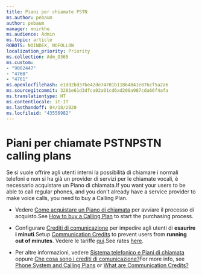 ```yaml
---
title: Piani per chiamate PSTN
ms.author: pebaum
author: pebaum
manager: mnirkhe
ms.audience: Admin
ms.topic: article
ROBOTS: NOINDEX, NOFOLLOW
localization_priority: Priority
ms.collection: Adm_O365
ms.custom:
- "9002447"
- "4760"
- "4761"
ms.openlocfilehash: e1dd2bd37be42de74701b11864841e876cf5a2a6
ms.sourcegitcommit: 3281e61d3dfca02a01cd6ad208a987cda66f4afa
ms.translationtype: HT
ms.contentlocale: it-IT
ms.lasthandoff: 04/18/2020
ms.locfileid: "43556982"
---
```

# <a name="pstn-calling-plans"></a><span data-ttu-id="63a2e-102">Piani per chiamate PSTN</span><span class="sxs-lookup"><span data-stu-id="63a2e-102">PSTN calling plans</span></span>

<span data-ttu-id="63a2e-103">Se si vuole offrire agli utenti interni la possibilità di chiamare i normali telefoni e non si ha già un provider di servizi per le chiamate vocali, è necessario acquistare un Piano di chiamata.</span><span class="sxs-lookup"><span data-stu-id="63a2e-103">If you want your users to be able to call regular phones, and you don't already have a service provider to make voice calls, you need to buy a Calling Plan.</span></span>

- <span data-ttu-id="63a2e-104">Vedere [Come acquistare un Piano di chiamata](https://docs.microsoft.com/MicrosoftTeams/calling-plans-for-office-365) per avviare il processo di acquisto.</span><span class="sxs-lookup"><span data-stu-id="63a2e-104">See [How to buy a Calling Plan](https://docs.microsoft.com/MicrosoftTeams/calling-plans-for-office-365) to start the purchasing process.</span></span>

- <span data-ttu-id="63a2e-105">Configurare [Crediti di comunicazione](https://docs.microsoft.com/microsoftteams/set-up-communications-credits-for-your-organization) per impedire agli utenti di **esaurire i minuti**.</span><span class="sxs-lookup"><span data-stu-id="63a2e-105">Setup [Communication Credits](https://docs.microsoft.com/microsoftteams/set-up-communications-credits-for-your-organization) to prevent users from **running out of minutes**.</span></span> <span data-ttu-id="63a2e-106">Vedere le tariffe [qui](https://products.office.com/microsoft-teams/voice-calling).</span><span class="sxs-lookup"><span data-stu-id="63a2e-106">See rates [here](https://products.office.com/microsoft-teams/voice-calling).</span></span> 

- <span data-ttu-id="63a2e-107">Per altre informazioni, vedere [Sistema telefonico e Piani di chiamata](https://docs.microsoft.com/MicrosoftTeams/calling-plan-landing-page) oppure [Che cosa sono i crediti di comunicazione?](https://docs.microsoft.com/microsoftteams/what-are-communications-credits)</span><span class="sxs-lookup"><span data-stu-id="63a2e-107">For more info, see [Phone System and Calling Plans](https://docs.microsoft.com/MicrosoftTeams/calling-plan-landing-page) or [What are Communication Credits?](https://docs.microsoft.com/microsoftteams/what-are-communications-credits)</span></span>

